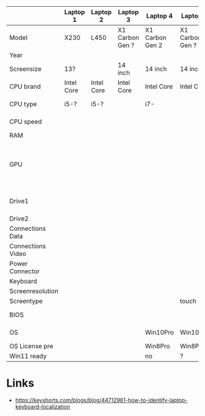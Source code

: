 |                   | Laptop 1   | Laptop 2   | Laptop 3 | Laptop 4        | Laptop 5        | Laptop 6   | Laptop 7                         | Laptop 8                                    | Laptop 9 | Laptop 10 |
|-------------------|------------|------------|----------|-----------------|-----------------|------------|----------------------------------|---------------------------------------------|----------|-----------|
| Model             | X230       | L450       | X1 Carbon Gen ? | X1 Carbon Gen 2 | X1 Carbon Gen ? | T430s      | T430                             | T430s                                       |          |           |
| Year              |            |            |          |                 |                 |            |                                  |                                             |          |           |
| Screensize        | 13?        |            | 14 inch         | 14 inch         | 14 inch         | 14 inch    | 14 inch                          | 14 inch                                     |          |           |
| CPU brand         | Intel Core | Intel Core | Intel Core      | Intel Core      | Intel Core      | Intel Core | Intel Core                       | Intel Core                                  |          |           |
| CPU type          | i5-?       | i5-?       |          | i7-             |                 | i5-3320M   | i5-3230M                         | i7-3520M                                    |          |           |
| CPU speed         |            |            |          |                 |                 | 2.60GHz    | 2.60GHz x4                       | 2.90 2cores                                 |          |           |
| RAM               |            |            |          |                 |                 | 4GB        | 8GB                              | 16GB                                        |          |           |
| GPU               |            |            |          |                 |                 |            | Intel HD Graphics 4000 (IVB GT2) | Intel HD Graphics 4000, NVIDIA NVS 5200M    |          |           |
| Drive1            |            |            |          |                 |                 |            | 240GB                            | 120GB INTENSO SSD                           |          |           |
| Drive2            |            |            |          |                 |                 |            |                                  |                                             |          |           |
| Connections Data  |            |            |          |                 |                 |            |                                  |                                             |          |           |
| Connections Video |            |            |          |                 |                 |            |                                  |                                             |          |           |
| Power Connector   |            |            |          |                 |                 | round      | round                            | round                                       |          |           |
| Keyboard          |            |            |          |                 |                 | Swiss      | German                           | German                                      |          |           |
| Screenresolution  |            |            |          |                 |                 |            |                                  | 1600x900                                    |          |           |
| Screentype        |            |            |          |                 | touch           |            |                                  |                                             |          |           |
| BIOS              |            |            |          |                 |                 | 2019-09-10 | 2019-08-07                       | 2019-09-10                                  |          |           |
| OS                |            |            |          | Win10Pro        | Win10Pro        | Win10Pro   | Ubuntu 23.10                     | Win10Pro                                    |          |           |
| OS License pre    |            |            |          | Win8Pro         | Win8Pro         | Win8Pro    | Win8Pro                          | Win8Pro                                     |          |           |
| Win11 ready       |            |            |          | no              | ?               | no         | no                               | no                                          |          |           |


# Links
- https://keyshorts.com/blogs/blog/44712961-how-to-identify-laptop-keyboard-localization
